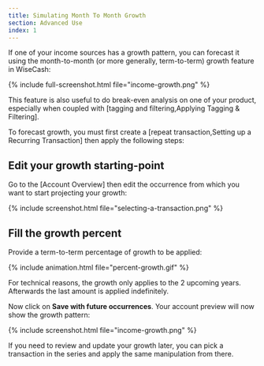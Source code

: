 ```yaml
---
title: Simulating Month To Month Growth
section: Advanced Use
index: 1
---
```


If one of your income sources has a growth pattern, you can forecast it using the month-to-month (or more generally, term-to-term) growth feature in WiseCash:

{% include full-screenshot.html file="income-growth.png" %}

This feature is also useful to do break-even analysis on one of your product, especially when coupled with [tagging and filtering,Applying Tagging & Filtering].

To forecast growth, you must first create a [repeat transaction,Setting up a Recurring Transaction] then apply the following steps:

## Edit your growth starting-point

Go to the [Account Overview] then edit the occurrence from which you want to start projecting your growth:

{% include screenshot.html file="selecting-a-transaction.png" %}

## Fill the growth percent

Provide a term-to-term percentage of growth to be applied:

{% include animation.html file="percent-growth.gif" %}

<div class='alert alert-info' role='alert'>
  <i class="fa fa-warning"></i> For technical reasons, the growth only applies to the 2 upcoming years. Afterwards the last amount is applied indefinitely.
</div>

Now click on **Save with future occurrences**. Your account preview will now show the growth pattern:

{% include screenshot.html file="income-growth.png" %}

If you need to review and update your growth later, you can pick a transaction in the series and apply the same manipulation from there.
